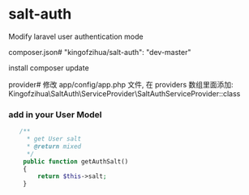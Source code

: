 # salt-auth
Modify laravel user authentication mode

composer.json#
"kingofzihua/salt-auth": "dev-master"

install
composer update

provider#
修改 app/config/app.php 文件, 在 providers 数组里面添加:
Kingofzihua\SaltAuth\ServiceProvider\SaltAuthServiceProvider::class

### add in your User Model
```php
   /**
     * get User salt
     * @return mixed
     */
    public function getAuthSalt()
    {
        return $this->salt;
    }
```
